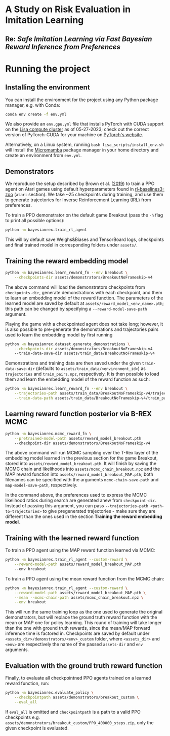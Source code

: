 # A Study on Risk Evaluation in Imitation Learning
## Re: *Safe Imitation Learning via Fast Bayesian Reward Inference from Preferences*
# Running the project

## Installing the environment

You can install the environment for the project using any Python package manager, e.g. with Conda:
```sh
conda env create -f env.yml
```
We also provide an `env.gpu.yml` file that installs PyTorch with CUDA support on the 
[Lisa compute cluster](https://www.surf.nl/en/lisa-compute-cluster-extra-processing-power-for-research) as of 05-27-2023; 
check out the correct version of PyTorch-CUDA for your machine on 
[PyTorch's website](https://pytorch.org/get-started/locally/). 

Alternatively, on a Linux system, running `bash lisa_scripts/install_env.sh` will install the 
[Micromamba](https://mamba.readthedocs.io/en/latest/user_guide/micromamba.html) package manager in your home directory and 
create an environment from `env.yml`.

## Demonstrators
We reproduce the setup described by Brown et al. ([2019](https://arxiv.org/pdf/1904.06387.pdf)) to train a PPO agent on 
Atari games using default hyperparameters found in [rl-baselines3-zoo](https://github.com/DLR-RM/rl-baselines3-zoo/blob/master/hyperparams/ppo.yml) (`atari` section). We take ~25 checkpoints during training, and use them to generate 
trajectories for Inverse Reinforcement Learning (IRL) from preferences.

To train a PPO demonstrator on the default game Breakout (pass the `-h` flag to print all possible options):
```sh
python -m bayesianrex.train_rl_agent
```
This will by default save Weighs&Biases and TensorBoard logs, checkpoints and final trained model in corresponding folders 
under `assets/`. 

## Training the reward embedding model

```sh
python -m bayesianrex.learn_reward_fn --env breakout \
	--checkpoints-dir assets/demonstrators/BreakoutNoFrameskip-v4
```
The above command will load the demonstrators checkpoints from `checkpoints-dir`, generate demonstrations with each 
checkpoint, and them to learn an embedding model of the reward function. The parameters of the learned model are 
saved by default at `assets/reward_model_<env_name>.pth`; this path can be changed by specifying a 
`--reward-model-save-path` argument.

Playing the game with a checkpointed agent does 
not take long; however, it is also possible to pre-generate the demonstrations and trajectories pairs used to learn the 
embedding model by first running
```sh
python -m bayesianrex.dataset.generate_demonstrations \
	--checkpoints-dir assets/demonstrators/BreakoutNoFrameskip-v4
    --train-data-save-dir assets/train_data/BreakoutNoFrameskip-v4
```
Demonstrations and training data are then saved under the given `train-data-save-dir` (defaults to 
`assets/train_data/<environment_id>`) as `trajectories` and `train_pairs.npz`, respectively. It is then possible to load 
them and learn the embedding model of the reward function as such:
```sh
python -m bayesianrex.learn_reward_fn --env breakout \
	--trajectories-path assets/train_data/BreakoutNoFrameskip-v4/trajectories \
    --train-data-path assets/train_data/BreakoutNoFrameskip-v4/train_pairs.npz
```

## Learning reward function posterior via B-REX MCMC
```sh
python -m bayesianrex.mcmc_reward_fn \
	--pretrained-model-path assets/reward_model_breakout.pth 
    --checkpoint-dir assets/demonstrators/BreakoutNoFrameskip-v4
```
The above command will run MCMC sampling over the T-Rex layer of the embedding model learned in the previous section 
for the game Breakout, stored into `assets/reward_model_breakout.pth`. It will finish by saving the MCMC chain and 
likelihoods into `assets/mcmc_chain_breakout.npz` and the MAP reward function into 
`assets/reward_model_breakout_MAP.pth`; both filenames can be specified with the arguments `mcmc-chain-save-path` and 
`map-model-save-path`, respectively.

In the command above, the preferences used to express the MCMC likelihood ratios during search are generated anew from 
`checkpoint-dir`. Instead of passing this argument, you can pass `--trajectories-path <path-to-trajectories>` to give 
pregenerated trajectories - make sure they are different than the ones used in the section **Training the reward 
embedding model**. 

## Training with the learned reward function
To train  a PPO agent using the MAP reward function learned via MCMC:
```sh
python -m bayesianrex.train_rl_agent --custom-reward \
	--reward-model-path assets/reward_model_breakout_MAP.pth
    --env breakout
```
To train  a PPO agent using the mean reward function from the MCMC chain:
```sh
python -m bayesianrex.train_rl_agent --custom-reward \
	--reward-model-path assets/reward_model_breakout_MAP.pth \
    --mean --mcmc-chain-path assets/mcmc_chain_breakout.npz \
    --env breakout
```
This will run the same training loop as the one used to generate the original demonstrators, but will replace the ground 
truth reward function with the mean or MAP one for policy learning. This round of training will take longer than the one 
with ground truth rewards, since the mean/MAP forward inference time is factored in. Checkpoints are saved by default 
under `<assets_dir>/demonstrators/<env>_custom` folder, where `<assets_dir>` and `<env>` are respectively the name of the 
passed `assets-dir` and `env` arguments. 

## Evaluation with the ground truth reward function
Finally, to evaluate all checkpointned PPO agents trained on a learned reward function, run:
```sh
python -m bayesianrex.evaluate_policy \
	--checkpointpath assets/demonstrators/breakout_custom \
    --eval_all
```
If `eval_all` is omitted and `checkpointpath` is a path to a valid PPO checkpoints e.g. 
`assets/demonstrators/breakout_custom/PPO_400000_steps.zip`, only the given checkpoint is evaluated. 









